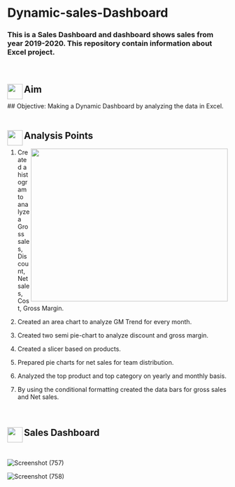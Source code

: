 # Dynamic-sales-Dashboard
### This is a Sales Dashboard and dashboard shows sales from year 2019-2020. This repository contain information about Excel project.
<br>
<h2>
<p><img align="left" height=35 width=35 src="https://i.pinimg.com/originals/01/d6/1f/01d61f2df15d6f63251c1ec4ebb0824f.gif"/></p> Aim
</h2>
## Objective: 
Making a Dynamic Dashboard by analyzing the data in Excel.
<br>
<br>
<h2>
<p><img align="left" height=35 width=35 src="https://assets.materialup.com/uploads/805362d3-e9d6-4aa7-b314-ed9dde22558b/preview.gif"/></p> Analysis Points
</h2>
<p><img align="right" height=350 width=450 src="https://c.tenor.com/lvLaG5hPCncAAAAd/data-analysis.gif"/></p>

1. Created a histogram to analyze a Gross sales, Discount, Net sales, Cost, Gross Margin.

2. Created an area chart to analyze GM Trend for every month.

3. Created two semi pie-chart to analyze discount and gross margin. 

4. Created a slicer based on products.

5. Prepared pie charts for net sales for team distribution.

6. Analyzed the top product and top category on yearly and monthly basis.

7. By using the conditional formatting created the data bars for gross sales and Net sales. 

<br>
<h2>
<p><img align="left" height=35 width=35 src="https://i.pinimg.com/originals/a2/70/d2/a270d270d5ca184422cf980475b99e24.gif"/></p> Sales Dashboard
</h2>
<br>

![Screenshot (757)](https://user-images.githubusercontent.com/112122147/187624495-ce57671d-602a-4330-826a-910215789883.png)

![Screenshot (758)](https://user-images.githubusercontent.com/112122147/187624603-3a7afe1b-4e53-4809-9f24-271a401f66d1.png)

